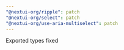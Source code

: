 ```yaml
---
"@nextui-org/ripple": patch
"@nextui-org/select": patch
"@nextui-org/use-aria-multiselect": patch
---
```


Exported types fixed
